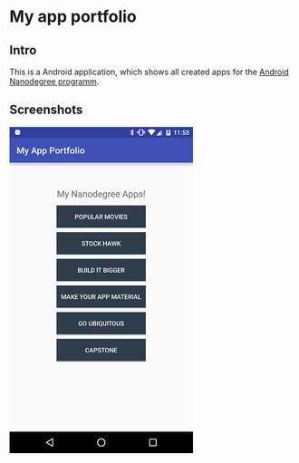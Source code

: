 # My app portfolio

## Intro
This is a Android application, which shows all created apps for the 
[Android Nanodegree programm](https://www.udacity.com/course/android-developer-nanodegree-by-google--nd801).

## Screenshots

![Home Page](doc/home_page.png)

